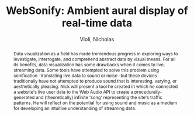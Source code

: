 --- 
title: "WebSonify: Ambient aural display of real-time data" 
abstract: "Data visualization as a field has made tremendous progress in exploring ways to investigate, interrogate, and comprehend abstract data by visual means. For all its benefits, data visualization has some drawbacks when it comes to live, streaming data. Some tools have attempted to solve this problem using sonification -translating live data to sound or noise -but these devices traditionally have not attempted to produce sound that is interesting, varying, or aesthetically pleasing. Nick will present a tool he created in which he connected a website's live user data to the Web Audio API to create a procedurally-generated and (theoretically) infinite 'song' representing the site's traffic patterns. He will reflect on the potential for using sound and music as a medium for developing an intuitive understanding of streaming data." 
address: "Berlin" 
author: "Violi, Nicholas"
webAuthor: "Nicholas Violi" 
booktitle: "Proceedings of the International Web Audio Conference" 
editor: "Monschke, Jan and Guttandin, Christoph and Schnell, Norbert and Jenkinson, Thomas and Schaedler, Jack" 
month: "Proceedings of the International Web Audio Conference"
pages: "" 
publisher: "TU Berlin" 
series: "WAC '18"
type: "Demo"  
year: "2018" 
id: "2018_vid14" 
tags: year2018
media: https://www.youtube.com/watch?v=Suwx85JFZBQ 
pdflink: none
ISSN: 2663-5844
---